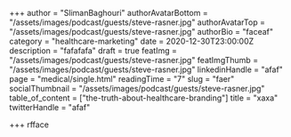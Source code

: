 +++
author = "SlimanBaghouri"
authorAvatarBottom = "/assets/images/podcast/guests/steve-rasner.jpg"
authorAvatarTop = "/assets/images/podcast/guests/steve-rasner.jpg"
authorBio = "faceaf"
category = "healthcare-marketing"
date = 2020-12-30T23:00:00Z
description = "fafafafa"
draft = true
featImg = "/assets/images/podcast/guests/steve-rasner.jpg"
featImgThumb = "/assets/images/podcast/guests/steve-rasner.jpg"
linkedinHandle = "afaf"
page = "medical/single.html"
readingTime = "7"
slug = "faer"
socialThumbnail = "/assets/images/podcast/guests/steve-rasner.jpg"
table_of_content = ["the-truth-about-healthcare-branding"]
title = "xaxa"
twitterHandle = "afaf"

+++
rfface